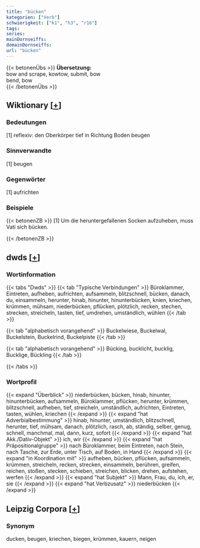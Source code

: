 ```yaml
---
title: "bücken"
kategorien: ["Verb"]
schwierigkeit: ["k1", "h3", "r16"]
tags:
series:
mainDornseiffs:
domainDornseiffs:
url: "bücken"
---
```


{{< betonenÜbs >}}
**Übersetzung:**  
bow and scrape, kowtow, submit, bow  
bend, bow  
{{< /betonenÜbs >}}

## Wiktionary [[+](https://de.wiktionary.org/wiki/bücken)]

### Bedeutungen
[1] reflexiv: den Oberkörper tief in Richtung Boden beugen  

### Sinnverwandte
[1] beugen  

### Gegenwörter
[1] aufrichten  

### Beispiele
{{< betonenZB >}}
[1] Um die heruntergefallenen Socken aufzuheben, muss Vati sich bücken.  

{{< /betonenZB >}}


## dwds [[+](https://www.dwds.de/wb/bücken)]

### Wortinformation
{{< tabs "Dwds" >}}
{{< tab "Typische Verbindungen" >}}
Büroklammer, Eintreten, aufheben, aufrichten, aufsammeln, blitzschnell, bücken, danach, du, einsammeln, herunter, hinab, hinunter, hinunterbücken, knien, kriechen, krümmen, mühsam, niederbücken, pflücken, plötzlich, recken, stechen, strecken, streicheln, tasten, tief, umdrehen, umständlich, wühlen
{{< /tab >}}

{{< tab "alphabetisch vorangehend" >}}
Buckelwiese, Buckelwal, Buckelstein, Buckelrind, Buckelpiste
{{< /tab >}}

{{< tab "alphabetisch vorangehend" >}}
Bücking, bucklicht, bucklig, Bucklige, Bückling
{{< /tab >}}

{{< /tabs >}}

### Wortprofil
{{< expand "Überblick" >}} niederbücken, bücken, hinab, hinunter, hinunterbücken, aufsammeln, Büroklammer, pflücken, herunter, krümmen, blitzschnell, aufheben, tief, streicheln, umständlich, aufrichten, Eintreten, tasten, wühlen, kriechen {{< /expand >}}
{{< expand "hat Adverbialbestimmung" >}} hinab, hinunter, umständlich, blitzschnell, herunter, tief, mühsam, danach, plötzlich, rasch, ab, ständig, selber, genug, schnell, manchmal, mal, dann, kurz, sofort {{< /expand >}}
{{< expand "hat Akk./Dativ-Objekt" >}} ich, wir {{< /expand >}}
{{< expand "hat Präpositionalgruppe" >}} nach Büroklammer, beim Eintreten, nach Stein, nach Tasche, zur Erde, unter Tisch, auf Boden, in Hand {{< /expand >}}
{{< expand "in Koordination mit" >}} aufheben, bücken, pflücken, aufsammeln, krümmen, streicheln, recken, strecken, einsammeln, berühren, greifen, reichen, stoßen, stecken, schieben, streichen, blicken, drehen, aufstehen, werfen {{< /expand >}}
{{< expand "hat Subjekt" >}} Mann, Frau, du, ich, er, sie {{< /expand >}}
{{< expand "hat Verbzusatz" >}} niederbücken {{< /expand >}}

## Leipzig Corpora [[+](https://corpora.uni-leipzig.de/en/res?word=bücken&corpusId=deu_newscrawl-public_2018)]


### Synonym
ducken, beugen, kriechen, biegen, krümmen, kauern, neigen

